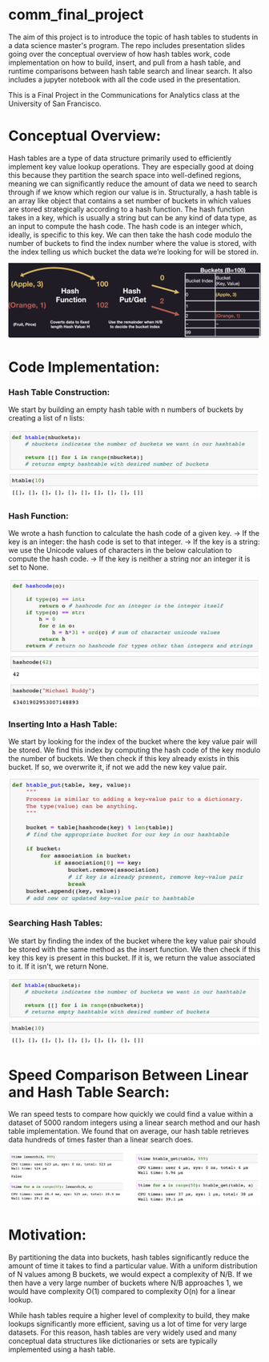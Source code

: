 # comm_final_project

The aim of this project is to introduce the topic of hash tables to students in a data science master's program. The repo includes presentation slides going over the conceptual overview of how hash tables work, code implementation on how to build, insert, and pull from a hash table, and runtime comparisons between hash table search and linear search. It also includes a jupyter notebook with all the code used in the presentation.

This is a Final Project in the Communications for Analytics class at the University of San Francisco.

# Conceptual Overview: 

Hash tables are a type of data structure primarily used to efficiently implement key value lookup operations. They are especially good at doing this because they partition the search space into well-defined regions, meaning we can significantly reduce the amount of data we need to search through if we know which region our value is in. Structurally, a hash table is an array like object that contains a set number of buckets in which values are stored strategically according to a hash function. The hash function takes in a key, which is usually a string but can be any kind of data type, as an input to compute the hash code. The hash code is an integer which, ideally, is specific to this key. We can then take the hash code modulo the number of buckets to find the index number where the value is stored, with the index telling us which bucket the data we’re looking for will be stored in. 

![Hash Table Overview](Visualizations/Overview.png)

# Code Implementation: 

### Hash Table Construction:

We start by building an empty hash table with n numbers of buckets by creating a list of n lists:

![Hash Table Construction](Visualizations/construction.png)

### Hash Function:

We wrote a hash function to calculate the hash code of a given key. 
 -> If the key is an integer: the hash code is set to that integer. 
 -> If the key is a string: we use the Unicode values of characters in the below calculation to compute the hash code.
 -> If the key is neither a string nor an integer it is set to None.
 
![Hash Function](Visualizations/hash_function.png)

### Inserting Into a Hash Table: 

We start by looking for the index of the bucket where the key value pair will be stored. We find this index by computing the hash code of the key modulo the number of buckets. We then check if this key already exists in this bucket. If so, we overwrite it, if not we add the new key value pair. 

![Put Function](Visualizations/put.png)

### Searching Hash Tables:

We start by finding the index of the bucket where the key value pair should be stored with the same method as the insert function. We then check if this key this key is present in this bucket. If it is, we return the value associated to it. If it isn't, we return None. 

![Search Function](Visualizations/get.png)

# Speed Comparison Between Linear and Hash Table Search:

We ran speed tests to compare how quickly we could find a value within a dataset of 5000 random integers using a linear search method and our hash table implementation. We found that on average, our hash table retrieves data hundreds of times faster than a linear search does.

![Speed Test](Visualizations/Time_comparison.png)

# Motivation:

By partitioning the data into buckets, hash tables significantly reduce the amount of time it takes to find a particular value. With a uniform distribution of N values among B buckets, we would expect a complexity of N/B. If we then have a very large number of buckets where N/B approaches 1, we would have complexity O(1) compared to complexity O(n) for a linear lookup. 

While hash tables require a higher level of complexity to build, they make lookups significantly more efficient, saving us a lot of time for very large datasets. For this reason, hash tables are very widely used and many conceptual data structures like dictionaries or sets are typically implemented using a hash table.

